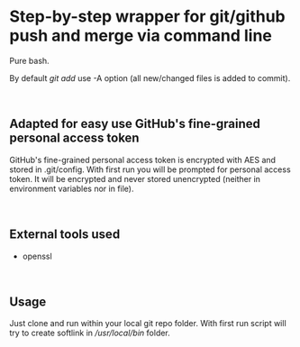 
# Step-by-step wrapper for git/github push and merge via command line

Pure bash.

By default *git add* use -A option (all new/changed files is added to commit).

<br>

## Adapted for easy use GitHub's fine-grained personal access token
GitHub's fine-grained personal access token is encrypted with AES and stored in .git/config.
With first run you will be prompted for personal access token.
It will be encrypted and never stored unencrypted (neither in environment variables nor in file).

<br>

## External tools used
- openssl

<br>

## Usage
Just clone and run within your local git repo folder.
With first run script will try to create softlink in */usr/local/bin* folder.
